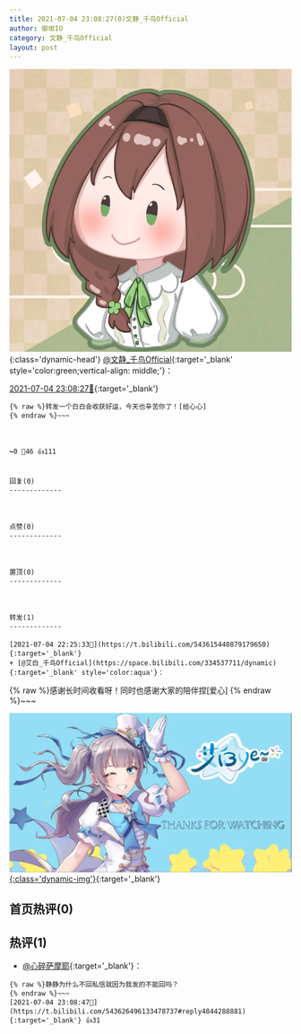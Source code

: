 ```yaml
---
title: 2021-07-04 23:08:27(0)文静_千鸟Official
author: 御坂IO
category: 文静_千鸟Official
layout: post
---
```


![img](/images/ac7482ed1b9a7f203dc68c0c4a77c488a27b108a.jpg){:class='dynamic-head'}
[@文静_千鸟Official](https://space.bilibili.com/667526012/dynamic){:target='_blank' style='color:green;vertical-align: middle;'}：

[2021-07-04 23:08:27🔗](https://t.bilibili.com/543626496133478737){:target='_blank'}

~~~
{% raw %}转发一个白白会收获好运，今天也辛苦你了！[给心心]
{% endraw %}~~~



↪️0 💬46 👍111


回复(0)
-------------



点赞(0)
-------------



置顶(0)
-------------



转发(1)
-------------

[2021-07-04 22:25:33🔗](https://t.bilibili.com/543615440879179650){:target='_blank'}
+ [@艾白_千鸟Official](https://space.bilibili.com/334537711/dynamic){:target='_blank' style='color:aqua'}：
~~~
{% raw %}感谢长时间收看呀！同时也感谢大家的陪伴捏[爱心]
{% endraw %}~~~


[![img](/images/8275b5ddc1abcce4999ce685a14794be75332a21.png){:class='dynamic-img'}](/images/8275b5ddc1abcce4999ce685a14794be75332a21.png){:target='_blank'}




首页热评(0)
-------------



热评(1)
-------------

+ [@心碎萨摩耶](https://space.bilibili.com/157758800/dynamic){:target='_blank'}：
~~~
{% raw %}静静为什么不回私信就因为我发的不能回吗？
{% endraw %}~~~
[2021-07-04 23:08:47🔗](https://t.bilibili.com/543626496133478737#reply4844288881){:target='_blank'} 👍31


